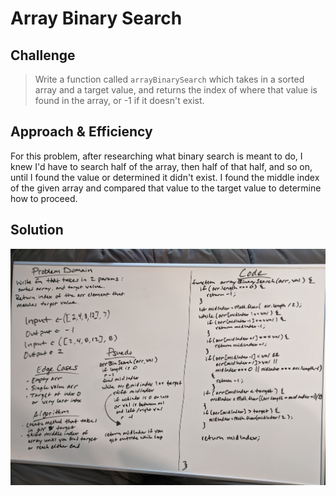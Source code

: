 # Array Binary Search

## Challenge
> Write a function called `arrayBinarySearch` which takes in a sorted array and a target value, and returns the index of where that value is found in the array, or -1 if it doesn't exist.

## Approach & Efficiency
For this problem, after researching what binary search is meant to do, I knew I'd have to search half of the array, then half of that half, and so on, until I found the value or determined it didn't exist. I found the middle index of the given array and compared that value to the target value to determine how to proceed.

## Solution
![Whiteboard](./assets/arrayBinarySearch.jpg)

